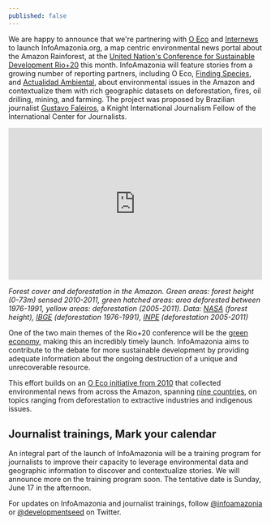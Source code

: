 ```yaml
---
published: false
---
```



We are happy to announce that we're partnering with [O Eco](http://www.oeco.com.br/) and [Internews](http://www.internews.org/) to launch InfoAmazonia.org, a map centric environmental news portal about the Amazon Rainforest, at the [United Nation's Conference for Sustainable Development Rio+20](http://www.uncsd2012.org/rio20/index.html) this month. InfoAmazonia will feature stories from a growing number of reporting partners, including O Eco, [Finding Species](http://www.findingspecies.org/), and [Actualidad Ambiental](http://www.actualidadambiental.pe/), about environmental issues in the Amazon and contextualize them with rich geographic datasets on deforestation, fires, oil drilling, mining, and farming. The project was proposed by Brazilian journalist [Gustavo Faleiros](http://www.icfj.org/our-work/brazil-launch-digital-map-uses-open-data-monitor-amazon), a Knight International Journalism Fellow of the International Center for Journalists.

<iframe width='500' height='300' frameBorder='0' src='http://a.tiles.mapbox.com/v3/villeda.map-ba8fq9gr.html#4/-5/-63'> </iframe>

*Forest cover and deforestation in the Amazon. Green areas: forest height (0-73m) sensed 2010-2011, green hatched areas: area deforested between 1976-1991, yellow areas: deforestation (2005-2011). Data: [NASA](http://lidarradar.jpl.nasa.gov/) (forest height), [IBGE](http://www.ibge.gov.br/) (deforestation 1976-1991), [INPE](http://www.dpi.inpe.br/prodesdigital/prodes.php) (deforestation 2005-2011)*

One of the two main themes of the Rio+20 conference will be the [green economy](http://www.uncsd2012.org/rio20/objectiveandthemes.html), making this an incredibly timely launch. InfoAmazonia aims to contribute to the debate for more sustainable development by providing adequate information about the ongoing destruction of a unique and unrecoverable resource.

This effort builds on an [O Eco initiative from 2010](http://www.oecoamazonia.com) that collected environmental news from across the Amazon, spanning [nine countries](http://en.wikipedia.org/wiki/Amazon_rainforest), on topics ranging from deforestation to extractive industries and indigenous issues.

## Journalist trainings, Mark your calendar

An integral part of the launch of InfoAmazonia will be a training program for journalists to improve their capacity to leverage environmental data and geographic information to discover and contextualize stories. We will announce more on the training program soon. The tentative date is Sunday, June 17 in the afternoon.

For updates on InfoAmazonia and journalist trainings, follow [@infoamazonia](https://twitter.com/#!/infoamazonia) or [@developmentseed](https://twitter.com/#!/developmentseed) on Twitter.
